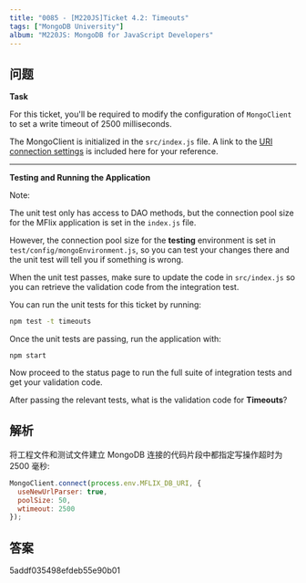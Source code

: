 ```yaml
---
title: "0085 - [M220JS]Ticket 4.2: Timeouts"
tags: ["MongoDB University"]
album: "M220JS: MongoDB for JavaScript Developers"
---
```


## 问题

**Task**

For this ticket, you'll be required to modify the configuration of `MongoClient` to set a write timeout of 2500 milliseconds.

The MongoClient is initialized in the `src/index.js` file. A link to the [URI connection settings](http://mongodb.github.io/node-mongodb-native/2.1/reference/connecting/connection-settings/) is included here for your reference.

---

**Testing and Running the Application**

Note:

The unit test only has access to DAO methods, but the connection pool size for the MFlix application is set in the `index.js` file.

However, the connection pool size for the **testing** environment is set in `test/config/mongoEnvironment.js`, so you can test your changes there and the unit test will tell you if something is wrong.

When the unit test passes, make sure to update the code in `src/index.js` so you can retrieve the validation code from the integration test.

You can run the unit tests for this ticket by running:

```bash
npm test -t timeouts
```

Once the unit tests are passing, run the application with:

```
npm start
```

Now proceed to the status page to run the full suite of integration tests and get your validation code.

After passing the relevant tests, what is the validation code for **Timeouts**?

<!--more-->

## 解析

将工程文件和测试文件建立 MongoDB 连接的代码片段中都指定写操作超时为 2500 毫秒:

```js
MongoClient.connect(process.env.MFLIX_DB_URI, {
  useNewUrlParser: true,
  poolSize: 50,
  wtimeout: 2500
});
```

## 答案

5addf035498efdeb55e90b01
